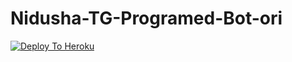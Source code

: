 # Nidusha-TG-Programed-Bot-ori

[![Deploy To Heroku](https://www.herokucdn.com/deploy/button.svg)](https://heroku.com/deploy?template=/deploy?template=https://https://github.com/NidushaAmarasinghe/Nidusha-Image-Editor-Bot)
